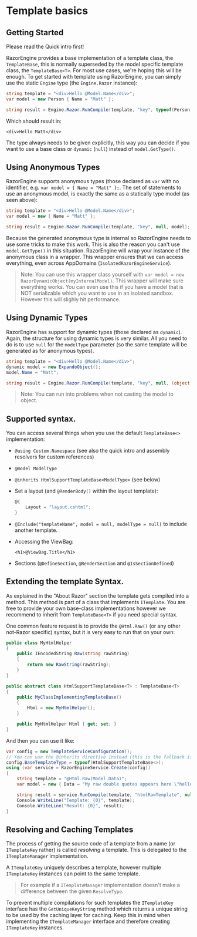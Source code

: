 # Template basics

## Getting Started

Please read the Quick intro first!

RazorEngine provides a base implementation of a template class, the `TemplateBase`, this is normally superseded by the model specific template class, 
the `TemplateBase<T>`. For most use cases, we're hoping this will be enough. 
To get started with template using RazorEngine, you can simply use the static `Engine` type (the `Engine.Razor` instance):

```csharp
string template = "<div>Hello @Model.Name</div>";
var model = new Person { Name = "Matt" };

string result = Engine.Razor.RunCompile(template, "key", typeof(Person), model);
```

Which should result in:

```markup
<div>Hello Matt</div>
```

The type always needs to be given explicitly, this way you can decide if you want to use a base class or `dynamic` (`null`)
instead of `model.GetType()`.

## Using Anonymous Types
RazorEngine supports anonymous types (those declared as `var` with no identifier, e.g. `var model = { Name = "Matt" };`. 
The set of statements to use an anonymous model, is exactly the same as a statically type model (as seen above):

```csharp
string template = "<div>Hello @Model.Name</div>";
var model = new { Name = "Matt" };

string result = Engine.Razor.RunCompile(template, "key", null, model);
```

Because the generated anonymous type is internal so RazorEngine needs to use some tricks to make this work. 
This is also the reason you can't use `model.GetType()` in this situation.
RazorEngine will wrap your instance of the anonymous class in a wrapper. 
This wrapper ensures that we can access everything, even across AppDomains (`IsolatedRazorEngineService`).

> Note: You can use this wrapper class yourself with `var model = new RazorDynamicObject(myInternalModel)`.
> This wrapper will make sure everything works. You can even use this if you have a model that is NOT serializable which you want to use in
> an isolated sandbox. However this will slighly hit performance.

## Using Dynamic Types
RazorEngine has support for dynamic types (those declared as `dynamic`). Again, the structure for using dynamic types is very similar.
All you need to do is to use `null` for the `modelType` parameter (so the same template will be generated as for anonymous types).

```csharp
string template = "<div>Hello @Model.Name</div>";
dynamic model = new ExpandoObject();
model.Name = "Matt";

string result = Engine.Razor.RunCompile(template, "key", null, (object)model);
```

> Note: You can run into problems when not casting the model to object.

## Supported syntax.

You can access several things when you use the default `TemplateBase<>` implementation:

- `@using Custom.Namespace`
  (see also the quick intro and assembly resolvers for custom references)
- `@model ModelType`
- `@inherits HtmlSupportTemplateBase<ModelType>`
  (see below)
- Set a layout (and `@RenderBody()` within the layout template):

  ```csharp
  @{
      Layout = "layout.cshtml";
  }
  ```
	
- `@Include("templateName", model = null, modelType = null)` to include another template.

- Accessing the ViewBag:
	
  ```markup
  <h1>@ViewBag.Title</h1>
  ```

- Sections (`@DefineSection`, `@RenderSection` and `@IsSectionDefined`)


## Extending the template Syntax.

As explained in the "About Razor" section the template gets compiled into a method.
This method is part of a class that implements `ITemplate`. 
You are free to provide your own base-class implementations however we recommend to inherit from `TemplateBase<T>` if you need special syntax.

One common feature request is to provide the `@Html.Raw()` (or any other not-Razor specific) syntax, but it is very easy to run that on your own:

```csharp
public class MyHtmlHelper
{
    public IEncodedString Raw(string rawString)
    {
        return new RawString(rawString);
    }
}

public abstract class HtmlSupportTemplateBase<T> : TemplateBase<T>
{
    public MyClassImplementingTemplateBase()
    {
        Html = new MyHtmlHelper();
    }

    public MyHtmlHelper Html { get; set; }
}
```

And then you can use it like:

```csharp
var config = new TemplateServiceConfiguration();
// You can use the @inherits directive instead (this is the fallback if no @inherits is found).
config.BaseTemplateType = typeof(HtmlSupportTemplateBase<>);
using (var service = RazorEngineService.Create(config))
{
    string template = "@Html.Raw(Model.Data)";
    var model = new { Data = "My raw double quotes appears here \"hello!\"" };

    string result = service.RunCompile(template, "htmlRawTemplate", null, model);
    Console.WriteLine("Template: {0}", template);
    Console.WriteLine("Result: {0}", result);
}
```

## Resolving and Caching Templates

The process of getting the source code of a template from a name (or `ITemplateKey` rather) is called _resolving_ a template.
This is delegated to the `ITemplateManager` implementation.

A `ITemplateKey` uniquely describes a template, however multiple `ITemplateKey` instances can point to the same template.
> For example if a `ITemplateManager` implementation doesn't make a difference between the given `ResolveType`.

To prevent multiple compilations for such templates the `ITemplateKey` interface has the `GetUniqueKeyString` method which returns a unique string 
to be used by the caching layer for caching. 
Keep this in mind when implementing the `ITemplateManager` interface and therefore creating `ITemplateKey` instances.
